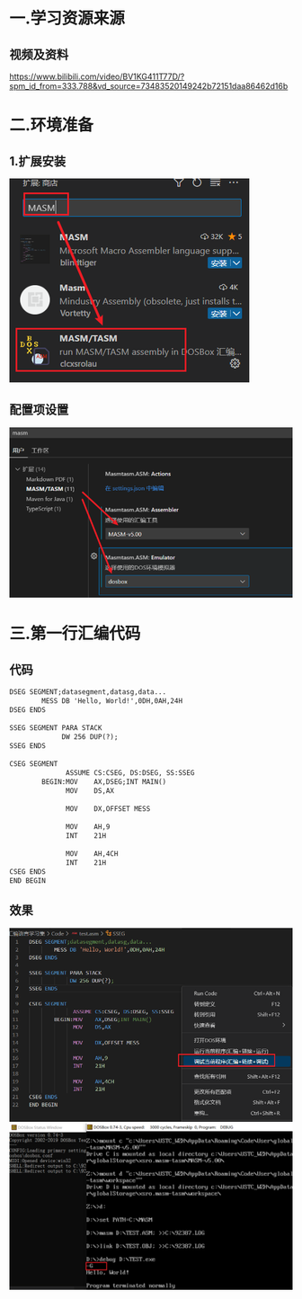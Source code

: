 # 一.学习资源来源
## 视频及资料
https://www.bilibili.com/video/BV1KG411T77D/?spm_id_from=333.788&vd_source=73483520149242b72151daa86462d16b


# 二.环境准备
## 1.扩展安装
![安装VSCode扩展MASM/TASM](image.png)

## 配置项设置
![VSCode配置项设置](image-1.png)


# 三.第一行汇编代码
## 代码
```assembly
DSEG SEGMENT;datasegment,datasg,data...
        MESS DB 'Hello, World!',0DH,0AH,24H
DSEG ENDS

SSEG SEGMENT PARA STACK
             DW 256 DUP(?);
SSEG ENDS

CSEG SEGMENT
              ASSUME CS:CSEG, DS:DSEG, SS:SSEG
        BEGIN:MOV    AX,DSEG;INT MAIN()
              MOV    DS,AX
              
              MOV    DX,OFFSET MESS

              MOV    AH,9
              INT    21H

              MOV    AH,4CH
              INT    21H
CSEG ENDS
END BEGIN
```

## 效果
![第一行汇编代码执行效果](image-2.png)
![第一行汇编代码执行效果](image-3.png)